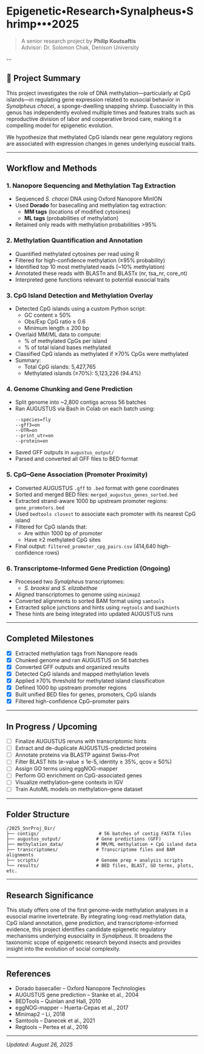# Epigenetic•Research•Synalpheus•Shrimp•••2025
> A senior research project by **Philip Koutsaftis**  
> Advisor: Dr. Solomon Chak, Denison University

--

## 📘 Project Summary

This project investigates the role of DNA methylation—particularly at CpG islands—in regulating gene expression related to eusocial behavior in *Synalpheus chacei*, a sponge-dwelling snapping shrimp. Eusociality in this genus has independently evolved multiple times and features traits such as reproductive division of labor and cooperative brood care, making it a compelling model for epigenetic evolution.

We hypothesize that methylated CpG islands near gene regulatory regions are associated with expression changes in genes underlying eusocial traits.

---

##  Workflow and Methods

### 1. Nanopore Sequencing and Methylation Tag Extraction
- Sequenced *S. chacei* DNA using Oxford Nanopore MinION
- Used **Dorado** for basecalling and methylation tag extraction:
  - **MM tags** (locations of modified cytosines)
  - **ML tags** (probabilities of methylation)
- Retained only reads with methylation probabilities >95%

### 2. Methylation Quantification and Annotation
- Quantified methylated cytosines per read using R
- Filtered for high-confidence methylation (≥95% probability)
- Identified top 10 most methylated reads (~10% methylation)
- Annotated these reads with BLASTn and BLASTx (nr, tsa_nr, core_nt)
- Interpreted gene functions relevant to potential eusocial traits

### 3. CpG Island Detection and Methylation Overlay
- Detected CpG islands using a custom Python script:
  - GC content ≥ 50%
  - Obs/Exp CpG ratio ≥ 0.6
  - Minimum length ≥ 200 bp
- Overlaid MM/ML data to compute:
  - % of methylated CpGs per island
  - % of total island bases methylated
- Classified CpG islands as methylated if ≥70% CpGs were methylated
- Summary:
  - Total CpG islands: 5,427,765
  - Methylated islands (≥70%): 5,123,226 (94.4%)

### 4. Genome Chunking and Gene Prediction
- Split genome into ~2,800 contigs across 56 batches
- Ran AUGUSTUS via Bash in Colab on each batch using:
  ```
  --species=fly
  --gff3=on
  --UTR=on
  --print_utr=on
  --protein=on
  ```
- Saved GFF outputs in `augustus_output/`
- Parsed and converted all GFF files to BED format

### 5. CpG–Gene Association (Promoter Proximity)
- Converted AUGUSTUS `.gff` to `.bed` format with gene coordinates
- Sorted and merged BED files: `merged_augustus_genes_sorted.bed`
- Extracted strand-aware 1000 bp upstream promoter regions: `gene_promoters.bed`
- Used `bedtools closest` to associate each promoter with its nearest CpG island
- Filtered for CpG islands that:
  - Are within 1000 bp of promoter
  - Have ≥2 methylated CpG sites
- Final output: `filtered_promoter_cpg_pairs.csv` (414,640 high-confidence rows)

### 6. Transcriptome-Informed Gene Prediction (Ongoing)
- Processed two *Synalpheus* transcriptomes:
  - *S. brooksi* and *S. elizabethae*
- Aligned transcriptomes to genome using `minimap2`
- Converted alignments to sorted BAM format using `samtools`
- Extracted splice junctions and hints using `regtools` and `bam2hints`
- These hints are being integrated into updated AUGUSTUS runs

---

##  Completed Milestones
- [x] Extracted methylation tags from Nanopore reads
- [x] Chunked genome and ran AUGUSTUS on 56 batches
- [x] Converted GFF outputs and organized results
- [x] Detected CpG islands and mapped methylation levels
- [x] Applied ≥70% threshold for methylated island classification
- [x] Defined 1000 bp upstream promoter regions
- [x] Built unified BED files for genes, promoters, CpG islands
- [x] Filtered high-confidence CpG–promoter pairs

---

##  In Progress / Upcoming
- [ ] Finalize AUGUSTUS reruns with transcriptomic hints
- [ ] Extract and de-duplicate AUGUSTUS-predicted proteins
- [ ] Annotate proteins via BLASTP against Swiss-Prot
- [ ] Filter BLAST hits (e-value ≤ 1e-5, identity ≥ 35%, qcov ≥ 50%)
- [ ] Assign GO terms using eggNOG-mapper
- [ ] Perform GO enrichment on CpG-associated genes
- [ ] Visualize methylation–gene contexts in IGV
- [ ] Train AutoML models on methylation–gene dataset

---

##  Folder Structure

```
/2025_SnrProj_Dir/
├── contigs/                      # 56 batches of contig FASTA files
├── augustus_output/             # Gene predictions (GFF)
├── methylation_data/            # MM/ML methylation + CpG island data
├── transcriptomes/              # Transcriptome files and BAM alignments
├── scripts/                     # Genome prep + analysis scripts
└── results/                     # BED files, BLAST, GO terms, plots, etc.
```

---

##  Research Significance

This study offers one of the first genome-wide methylation analyses in a eusocial marine invertebrate. By integrating long-read methylation data, CpG island annotation, gene prediction, and transcriptome-informed evidence, this project identifies candidate epigenetic regulatory mechanisms underlying eusociality in *Synalpheus*. It broadens the taxonomic scope of epigenetic research beyond insects and provides insight into the evolution of social complexity.

---

##  References

- Dorado basecaller – Oxford Nanopore Technologies  
- AUGUSTUS gene prediction – Stanke et al., 2004  
- BEDTools – Quinlan and Hall, 2010  
- eggNOG-mapper – Huerta-Cepas et al., 2017  
- Minimap2 – Li, 2018  
- Samtools – Danecek et al., 2021  
- Regtools – Pertea et al., 2016  

---

*Updated: August 26, 2025*
